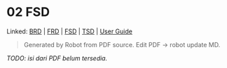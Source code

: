 # 02 FSD
Linked: [BRD](00-BRD.md) | [FRD](01-FRD.md) | [FSD](02-FSD.md) | [TSD](03-TSD.md) | [User Guide](04-UserGuide.md)

> Generated by Robot from PDF source. Edit PDF → robot update MD.


_TODO: isi dari PDF belum tersedia._
